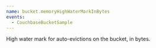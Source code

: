 ```yaml
---
name: bucket.memoryHighWaterMarkInBytes
events:
  - CouchbaseBucketSample
---
```


High water mark for auto-evictions on the bucket, in bytes.